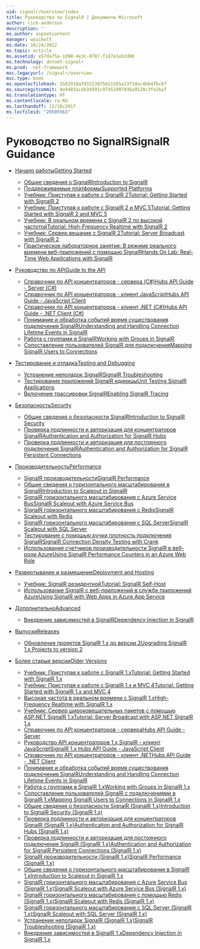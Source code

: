 ```yaml
---
uid: signalr/overview/index
title: Руководство по SignalR | Документы Microsoft
author: rick-anderson
description: ''
ms.author: aspnetcontent
manager: wpickett
ms.date: 10/24/2012
ms.topic: article
ms.assetid: e57da75a-1d98-4e3c-8787-f1d7e1eb2d86
ms.technology: dotnet-signalr
ms.prod: .net-framework
msc.legacyurl: /signalr/overview
msc.type: book
ms.openlocfilehash: 2b82918afd1513975b11265a13f3dac4bb4fbc6f
ms.sourcegitcommit: 9a9483aceb34591c97451997036a9120c3fe2baf
ms.translationtype: HT
ms.contentlocale: ru-RU
ms.lasthandoff: 11/10/2017
ms.locfileid: "26505563"
---
```

<a name="signalr-guidance"></a><span data-ttu-id="7ea10-102">Руководство по SignalR</span><span class="sxs-lookup"><span data-stu-id="7ea10-102">SignalR Guidance</span></span>
====================
- [<span data-ttu-id="7ea10-103">Начало работы</span><span class="sxs-lookup"><span data-stu-id="7ea10-103">Getting Started</span></span>](getting-started/index.md)

    - [<span data-ttu-id="7ea10-104">Общие сведения о SignalR</span><span class="sxs-lookup"><span data-stu-id="7ea10-104">Introduction to SignalR</span></span>](getting-started/introduction-to-signalr.md)
    - [<span data-ttu-id="7ea10-105">Поддерживаемые платформы</span><span class="sxs-lookup"><span data-stu-id="7ea10-105">Supported Platforms</span></span>](getting-started/supported-platforms.md)
    - [<span data-ttu-id="7ea10-106">Учебник: Приступая к работе с SignalR 2</span><span class="sxs-lookup"><span data-stu-id="7ea10-106">Tutorial: Getting Started with SignalR 2</span></span>](getting-started/tutorial-getting-started-with-signalr.md)
    - [<span data-ttu-id="7ea10-107">Учебник: Приступая к работе с SignalR 2 и MVC 5</span><span class="sxs-lookup"><span data-stu-id="7ea10-107">Tutorial: Getting Started with SignalR 2 and MVC 5</span></span>](getting-started/tutorial-getting-started-with-signalr-and-mvc.md)
    - [<span data-ttu-id="7ea10-108">Учебник: В реальном времени с SignalR 2 по высокой частотой</span><span class="sxs-lookup"><span data-stu-id="7ea10-108">Tutorial: High-Frequency Realtime with SignalR 2</span></span>](getting-started/tutorial-high-frequency-realtime-with-signalr.md)
    - [<span data-ttu-id="7ea10-109">Учебник: Сервер вещание с SignalR 2</span><span class="sxs-lookup"><span data-stu-id="7ea10-109">Tutorial: Server Broadcast with SignalR 2</span></span>](getting-started/tutorial-server-broadcast-with-signalr.md)
    - [<span data-ttu-id="7ea10-110">Практическое лабораторное занятие: В режиме реального времени веб-приложений с помощью SignalR</span><span class="sxs-lookup"><span data-stu-id="7ea10-110">Hands On Lab: Real-Time Web Applications with SignalR</span></span>](getting-started/real-time-web-applications-with-signalr.md)
- [<span data-ttu-id="7ea10-111">Руководство по API</span><span class="sxs-lookup"><span data-stu-id="7ea10-111">Guide to the API</span></span>](guide-to-the-api/index.md)

    - [<span data-ttu-id="7ea10-112">Справочник по API концентраторов - сервера (C#)</span><span class="sxs-lookup"><span data-stu-id="7ea10-112">Hubs API Guide - Server (C#)</span></span>](guide-to-the-api/hubs-api-guide-server.md)
    - [<span data-ttu-id="7ea10-113">Справочник по API концентраторов - клиент JavaScript</span><span class="sxs-lookup"><span data-stu-id="7ea10-113">Hubs API Guide - JavaScript Client</span></span>](guide-to-the-api/hubs-api-guide-javascript-client.md)
    - [<span data-ttu-id="7ea10-114">Справочник по API концентраторов - клиент .NET (C#)</span><span class="sxs-lookup"><span data-stu-id="7ea10-114">Hubs API Guide - .NET Client (C#)</span></span>](guide-to-the-api/hubs-api-guide-net-client.md)
    - [<span data-ttu-id="7ea10-115">Понимание и обработка событий время существования подключения SignalR</span><span class="sxs-lookup"><span data-stu-id="7ea10-115">Understanding and Handling Connection Lifetime Events in SignalR</span></span>](guide-to-the-api/handling-connection-lifetime-events.md)
    - [<span data-ttu-id="7ea10-116">Работа с группами в SignalR</span><span class="sxs-lookup"><span data-stu-id="7ea10-116">Working with Groups in SignalR</span></span>](guide-to-the-api/working-with-groups.md)
    - [<span data-ttu-id="7ea10-117">Сопоставление пользователей SignalR для подключения</span><span class="sxs-lookup"><span data-stu-id="7ea10-117">Mapping SignalR Users to Connections</span></span>](guide-to-the-api/mapping-users-to-connections.md)
- [<span data-ttu-id="7ea10-118">Тестирование и отладка</span><span class="sxs-lookup"><span data-stu-id="7ea10-118">Testing and Debugging</span></span>](testing-and-debugging/index.md)

    - [<span data-ttu-id="7ea10-119">Устранение неполадок SignalR</span><span class="sxs-lookup"><span data-stu-id="7ea10-119">SignalR Troubleshooting</span></span>](testing-and-debugging/troubleshooting.md)
    - [<span data-ttu-id="7ea10-120">Тестирование приложений SignalR единицы</span><span class="sxs-lookup"><span data-stu-id="7ea10-120">Unit Testing SignalR Applications</span></span>](testing-and-debugging/unit-testing-signalr-applications.md)
    - [<span data-ttu-id="7ea10-121">Включение трассировки SignalR</span><span class="sxs-lookup"><span data-stu-id="7ea10-121">Enabling SignalR Tracing</span></span>](testing-and-debugging/enabling-signalr-tracing.md)
- [<span data-ttu-id="7ea10-122">Безопасность</span><span class="sxs-lookup"><span data-stu-id="7ea10-122">Security</span></span>](security/index.md)

    - [<span data-ttu-id="7ea10-123">Общие сведения о безопасности SignalR</span><span class="sxs-lookup"><span data-stu-id="7ea10-123">Introduction to SignalR Security</span></span>](security/introduction-to-security.md)
    - [<span data-ttu-id="7ea10-124">Проверка подлинности и авторизация для концентраторов SignalR</span><span class="sxs-lookup"><span data-stu-id="7ea10-124">Authentication and Authorization for SignalR Hubs</span></span>](security/hub-authorization.md)
    - [<span data-ttu-id="7ea10-125">Проверка подлинности и авторизация для постоянного подключения SignalR</span><span class="sxs-lookup"><span data-stu-id="7ea10-125">Authentication and Authorization for SignalR Persistent Connections</span></span>](security/persistent-connection-authorization.md)
- [<span data-ttu-id="7ea10-126">Производительность</span><span class="sxs-lookup"><span data-stu-id="7ea10-126">Performance</span></span>](performance/index.md)

    - [<span data-ttu-id="7ea10-127">SignalR производительности</span><span class="sxs-lookup"><span data-stu-id="7ea10-127">SignalR Performance</span></span>](performance/signalr-performance.md)
    - [<span data-ttu-id="7ea10-128">Общие сведения о горизонтального масштабирования в SignalR</span><span class="sxs-lookup"><span data-stu-id="7ea10-128">Introduction to Scaleout in SignalR</span></span>](performance/scaleout-in-signalr.md)
    - [<span data-ttu-id="7ea10-129">SignalR горизонтального масштабирования с Azure Service Bus</span><span class="sxs-lookup"><span data-stu-id="7ea10-129">SignalR Scaleout with Azure Service Bus</span></span>](performance/scaleout-with-windows-azure-service-bus.md)
    - [<span data-ttu-id="7ea10-130">SignalR горизонтального масштабирования с Redis</span><span class="sxs-lookup"><span data-stu-id="7ea10-130">SignalR Scaleout with Redis</span></span>](performance/scaleout-with-redis.md)
    - [<span data-ttu-id="7ea10-131">SignalR горизонтального масштабирования с SQL Server</span><span class="sxs-lookup"><span data-stu-id="7ea10-131">SignalR Scaleout with SQL Server</span></span>](performance/scaleout-with-sql-server.md)
    - [<span data-ttu-id="7ea10-132">Тестирование с помощью ручки плотность подключения SignalR</span><span class="sxs-lookup"><span data-stu-id="7ea10-132">SignalR Connection Density Testing with Crank</span></span>](performance/signalr-connection-density-testing-with-crank.md)
    - [<span data-ttu-id="7ea10-133">Использование счетчиков производительности SignalR в веб-роли Azure</span><span class="sxs-lookup"><span data-stu-id="7ea10-133">Using SignalR Performance Counters in an Azure Web Role</span></span>](performance/using-signalr-performance-counters-in-an-azure-web-role.md)
- [<span data-ttu-id="7ea10-134">Развертывание и размещение</span><span class="sxs-lookup"><span data-stu-id="7ea10-134">Deployment and Hosting</span></span>](deployment/index.md)

    - [<span data-ttu-id="7ea10-135">Учебник: SignalR резидентной</span><span class="sxs-lookup"><span data-stu-id="7ea10-135">Tutorial: SignalR Self-Host</span></span>](deployment/tutorial-signalr-self-host.md)
    - [<span data-ttu-id="7ea10-136">Использование SignalR с веб-приложений в службе приложений Azure</span><span class="sxs-lookup"><span data-stu-id="7ea10-136">Using SignalR with Web Apps in Azure App Service</span></span>](deployment/using-signalr-with-azure-web-sites.md)
- [<span data-ttu-id="7ea10-137">Дополнительно</span><span class="sxs-lookup"><span data-stu-id="7ea10-137">Advanced</span></span>](advanced/index.md)

    - [<span data-ttu-id="7ea10-138">Внедрение зависимостей в SignalR</span><span class="sxs-lookup"><span data-stu-id="7ea10-138">Dependency Injection in SignalR</span></span>](advanced/dependency-injection.md)
- [<span data-ttu-id="7ea10-139">Выпуски</span><span class="sxs-lookup"><span data-stu-id="7ea10-139">Releases</span></span>](releases/index.md)

    - [<span data-ttu-id="7ea10-140">Обновление проектов SignalR 1.x до версии 2</span><span class="sxs-lookup"><span data-stu-id="7ea10-140">Upgrading SignalR 1.x Projects to version 2</span></span>](releases/upgrading-signalr-1x-projects-to-20.md)
- [<span data-ttu-id="7ea10-141">Более старые версии</span><span class="sxs-lookup"><span data-stu-id="7ea10-141">Older Versions</span></span>](older-versions/index.md)

    - [<span data-ttu-id="7ea10-142">Учебник: Приступая к работе с SignalR 1.x</span><span class="sxs-lookup"><span data-stu-id="7ea10-142">Tutorial: Getting Started with SignalR 1.x</span></span>](older-versions/tutorial-getting-started-with-signalr.md)
    - [<span data-ttu-id="7ea10-143">Учебник: Приступая к работе с SignalR 1.x и MVC 4</span><span class="sxs-lookup"><span data-stu-id="7ea10-143">Tutorial: Getting Started with SignalR 1.x and MVC 4</span></span>](older-versions/tutorial-getting-started-with-signalr-and-mvc-4.md)
    - [<span data-ttu-id="7ea10-144">Высокая частота в реальном времени с SignalR 1.x</span><span class="sxs-lookup"><span data-stu-id="7ea10-144">High-Frequency Realtime with SignalR 1.x</span></span>](older-versions/tutorial-high-frequency-realtime-with-signalr.md)
    - [<span data-ttu-id="7ea10-145">Учебник: Сервер широковещательных пакетов с помощью ASP.NET SignalR 1.x</span><span class="sxs-lookup"><span data-stu-id="7ea10-145">Tutorial: Server Broadcast with ASP.NET SignalR 1.x</span></span>](older-versions/tutorial-server-broadcast-with-aspnet-signalr.md)
    - [<span data-ttu-id="7ea10-146">Справочник по API концентраторов - сервера</span><span class="sxs-lookup"><span data-stu-id="7ea10-146">Hubs API Guide - Server</span></span>](older-versions/signalr-1x-hubs-api-guide-server.md)
    - [<span data-ttu-id="7ea10-147">Руководство API концентраторов 1.x SignalR - клиент JavaScript</span><span class="sxs-lookup"><span data-stu-id="7ea10-147">SignalR 1.x Hubs API Guide - JavaScript Client</span></span>](older-versions/signalr-1x-hubs-api-guide-javascript-client.md)
    - [<span data-ttu-id="7ea10-148">Справочник по API концентраторов - клиент .NET</span><span class="sxs-lookup"><span data-stu-id="7ea10-148">Hubs API Guide - .NET Client</span></span>](older-versions/signalr-1x-hubs-api-guide-net-client.md)
    - [<span data-ttu-id="7ea10-149">Понимание и обработка событий время существования подключения SignalR</span><span class="sxs-lookup"><span data-stu-id="7ea10-149">Understanding and Handling Connection Lifetime Events in SignalR</span></span>](older-versions/handling-connection-lifetime-events.md)
    - [<span data-ttu-id="7ea10-150">Работа с группами в SignalR 1.x</span><span class="sxs-lookup"><span data-stu-id="7ea10-150">Working with Groups in SignalR 1.x</span></span>](older-versions/working-with-groups.md)
    - [<span data-ttu-id="7ea10-151">Сопоставление пользователей SignalR с подключениями в SignalR 1.x</span><span class="sxs-lookup"><span data-stu-id="7ea10-151">Mapping SignalR Users to Connections in SignalR 1.x</span></span>](older-versions/mapping-users-to-connections.md)
    - [<span data-ttu-id="7ea10-152">Общие сведения о безопасности SignalR (SignalR 1.x)</span><span class="sxs-lookup"><span data-stu-id="7ea10-152">Introduction to SignalR Security (SignalR 1.x)</span></span>](older-versions/introduction-to-security.md)
    - [<span data-ttu-id="7ea10-153">Проверка подлинности и авторизация для концентраторов SignalR (SignalR 1.x)</span><span class="sxs-lookup"><span data-stu-id="7ea10-153">Authentication and Authorization for SignalR Hubs (SignalR 1.x)</span></span>](older-versions/hub-authorization.md)
    - [<span data-ttu-id="7ea10-154">Проверка подлинности и авторизация для постоянного подключения SignalR (SignalR 1.x)</span><span class="sxs-lookup"><span data-stu-id="7ea10-154">Authentication and Authorization for SignalR Persistent Connections (SignalR 1.x)</span></span>](older-versions/persistent-connection-authorization.md)
    - [<span data-ttu-id="7ea10-155">SignalR производительности (SignalR 1.x)</span><span class="sxs-lookup"><span data-stu-id="7ea10-155">SignalR Performance (SignalR 1.x)</span></span>](older-versions/signalr-performance.md)
    - [<span data-ttu-id="7ea10-156">Общие сведения о горизонтального масштабирования в SignalR 1.x</span><span class="sxs-lookup"><span data-stu-id="7ea10-156">Introduction to Scaleout in SignalR 1.x</span></span>](older-versions/scaleout-in-signalr.md)
    - [<span data-ttu-id="7ea10-157">SignalR горизонтального масштабирования с Azure Service Bus (SignalR 1.x)</span><span class="sxs-lookup"><span data-stu-id="7ea10-157">SignalR Scaleout with Azure Service Bus (SignalR 1.x)</span></span>](older-versions/scaleout-with-windows-azure-service-bus.md)
    - [<span data-ttu-id="7ea10-158">SignalR горизонтального масштабирования с помощью Redis (SignalR 1.x)</span><span class="sxs-lookup"><span data-stu-id="7ea10-158">SignalR Scaleout with Redis (SignalR 1.x)</span></span>](older-versions/scaleout-with-redis.md)
    - [<span data-ttu-id="7ea10-159">SignalR горизонтального масштабирования с SQL Server (SignalR 1.x)</span><span class="sxs-lookup"><span data-stu-id="7ea10-159">SignalR Scaleout with SQL Server (SignalR 1.x)</span></span>](older-versions/scaleout-with-sql-server.md)
    - [<span data-ttu-id="7ea10-160">Устранение неполадок SignalR (SignalR 1.x)</span><span class="sxs-lookup"><span data-stu-id="7ea10-160">SignalR Troubleshooting (SignalR 1.x)</span></span>](older-versions/troubleshooting.md)
    - [<span data-ttu-id="7ea10-161">Внедрение зависимостей в SignalR 1.x</span><span class="sxs-lookup"><span data-stu-id="7ea10-161">Dependency Injection in SignalR 1.x</span></span>](older-versions/dependency-injection.md)
